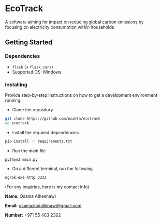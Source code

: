 # EcoTrack  
A software aiming for impact on reducing global carbon emissions by focusing on electricity consumption within households

## Getting Started

### Dependencies

- `flask` (+ `flask_cors`)
- Supported OS: Windows

### Installing

Provide step-by-step instructions on how to get a development environment running.

- Clone the repository
```bash
git clone https://github.com/osam7a/ecotrack
cd ecotrack
```
- Install the required dependencies
```bash
pip install -r requirements.txt
```
- Run the main file
```bash
python3 main.py
```
- On a different terminal, run the following
```bash
ngrok.exe http 3333
```

(For any inquiries, here is my contact info)

**Name:** Osama Alhennawi

**Email:** osamaziadalhinawi@gmail.com

**Number:** +971 55 403 2302